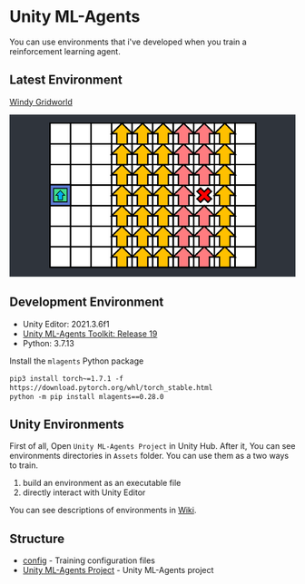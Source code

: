 # Unity ML-Agents

You can use environments that i've developed when you train a reinforcement learning agent.

## Latest Environment

[Windy Gridworld](https://github.com/DevSlem/unity-ml-agents/wiki/Windy-Gridworld)

![](/Images/windygridworld.webp)

## Development Environment

* Unity Editor: 2021.3.6f1
* [Unity ML-Agents Toolkit: Release 19](https://github.com/Unity-Technologies/ml-agents/tree/release_19)
* Python: 3.7.13

Install the `mlagents` Python package

```
pip3 install torch~=1.7.1 -f https://download.pytorch.org/whl/torch_stable.html
python -m pip install mlagents==0.28.0
```

## Unity Environments

First of all, Open `Unity ML-Agents Project` in Unity Hub. After it, You can see environments directories in `Assets` folder. You can use them as a two ways to train.

1. build an environment as an executable file
2. directly interact with Unity Editor

You can see descriptions of environments in [Wiki](https://github.com/DevSlem/unity-ml-agents/wiki).

## Structure

* [config](/config/) - Training configuration files
* [Unity ML-Agents Project](/Unity%20ML-Agents%20Project/) - Unity ML-Agents project
